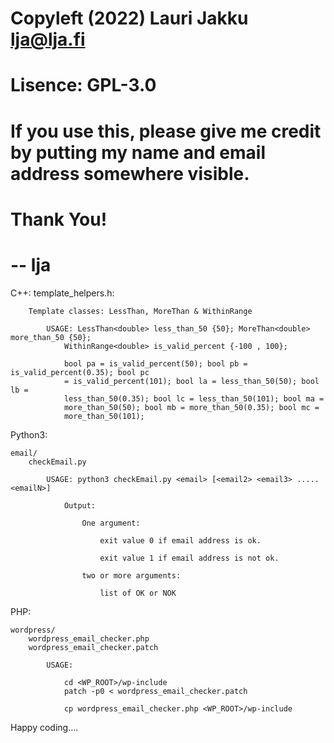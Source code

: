 #
# Copyleft (2022) Lauri Jakku <lja@lja.fi>
# Lisence: GPL-3.0
#
# If you use this, please give me credit by putting my name and email address somewhere visible.
#
# Thank You! 
#
# -- lja

C++: 
	template_helpers.h:

		Template classes: LessThan, MoreThan & WithinRange

			USAGE: LessThan<double> less_than_50 {50}; MoreThan<double> more_than_50 {50}; 
				WithinRange<double> is_valid_percent {-100 , 100};

				bool pa = is_valid_percent(50); bool pb = is_valid_percent(0.35); bool pc 
				= is_valid_percent(101); bool la = less_than_50(50); bool lb = 
				less_than_50(0.35); bool lc = less_than_50(101); bool ma = 
				more_than_50(50); bool mb = more_than_50(0.35); bool mc = 
				more_than_50(101);


Python3:

	email/
		checkEmail.py

			USAGE: python3 checkEmail.py <email> [<email2> <email3> ..... <emailN>]

				Output:

					One argument:

						exit value 0 if email address is ok.

						exit value 1 if email address is not ok.

					two or more arguments:

						list of OK or NOK


PHP:

	wordpress/
		wordpress_email_checker.php
		wordpress_email_checker.patch

			USAGE: 

				cd <WP_ROOT>/wp-include
				patch -p0 < wordpress_email_checker.patch

				cp wordpress_email_checker.php <WP_ROOT>/wp-include


Happy coding....
